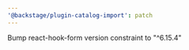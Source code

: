 ```yaml
---
'@backstage/plugin-catalog-import': patch
---
```


Bump react-hook-form version constraint to "^6.15.4"
